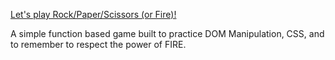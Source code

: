 <a href="https://carolinefonseca0001.github.io/rock-paper-scissors/main.html"> Let's play Rock/Paper/Scissors (or Fire)!</a>

A simple function based game built to practice DOM Manipulation, CSS, and to remember to respect the power of FIRE.
